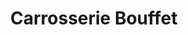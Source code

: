 ---
title: "Carrosserie Bouffet"
url: /villenave-d-ornon/carrosserie-bouffet/
shop: réparation de voitures
---